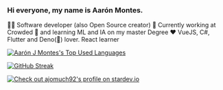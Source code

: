 ### Hi everyone, my name is Aarón Montes.

👨‍💻 Software developer (also Open Source creator)
🔭 Currently working at Crowded
🌱 and learning ML and IA on my master Degree
❤️ VueJS, C#, Flutter and Deno(🦖) lover. React learner

[![Aarón J Montes's Top Used Languages](https://github-readme-stats.vercel.app/api/top-langs/?username=ajomuch92&layout=compact&theme=radical&count_private=true)](https://github.com/ajomuch92)

[![GitHub Streak](https://github-readme-streak-stats.herokuapp.com?user=ajomuch92&theme=vue-dark&date_format=M%20j%5B%2C%20Y%5D)](https://git.io/streak-stats)

[![Check out ajomuch92's profile on stardev.io](https://stardev.io/developers/ajomuch92/badge/languages/country.svg)](https://stardev.io/developers/ajomuch92)

<!--
**ajomuch92/ajomuch92** is a ✨ _special_ ✨ repository because its `README.md` (this file) appears on your GitHub profile.

Here are some ideas to get you started:

- 🔭 I’m currently working on ...
- 🌱 I’m currently learning ...
- 👯 I’m looking to collaborate on ...
- 🤔 I’m looking for help with ...
- 💬 Ask me about ...
- 📫 How to reach me: ...
- 😄 Pronouns: ...
- ⚡ Fun fact: ...
-->
